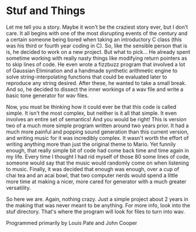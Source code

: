 # Stuf and Things
Let me tell you a story. Maybe it won't be the craziest 
story ever, but I don't care. It all begins with one of
the most disrupting events of the century and a certain
someone being bored when taking an introductory C class 
(this was his third or fourth year coding in C). So, 
like the sensible person that is is, he decided to work
on a new project. But what to pick... He already spent
sometime working with really nasty things like modifying
return pointers as to skip lines of code. He even wrote
a fizzbuzz program that involved a lot of Gaussian 
Elimination and a handmade synthetic arithmetic engine
to solve string-interpolating functions that could be
evaluated later to reproduce any string desired. After
these, he wanted to take a small break. And so, he 
decided to dissect the inner workings of a wav file and
write a basic tone generator for wav files.

Now, you must be thinking how it could ever be that 
this code is called simple. It isn't the most complex,
but neither is it all that simple. It even involves an
entire set of semantics! And you would be right! This 
is version two of a much more simple program written 
around two years prior. It had a much more painful and 
popping sound generation than this current version, 
and writing music for it was incredibly complex. It
wasn't worth the effort of writing anything more than
just the original theme to Mario. Yet funnily enough,
that really simple bit of code had come back time and
time again in my life. Every time I thought I had rid
myself of those 80 some lines of code, someone would
say that the music would randomly come on when listening
to music. Finally, it was decided that enough was 
enough, over a cup of chai tea and an acai bowl, that
two computer nerds would spend a little more time
at making a nicer, more cared for generator with
a much greater versatility. 

So here we are. Again, nothing crazy. Just a simple 
project about 2 years in the making that was never
meant to be anything. For more info, look into the 
stuf directory. That's where the program will look 
for files to turn into wav.

Programmed primarily by Louis Pate and John Cooper
